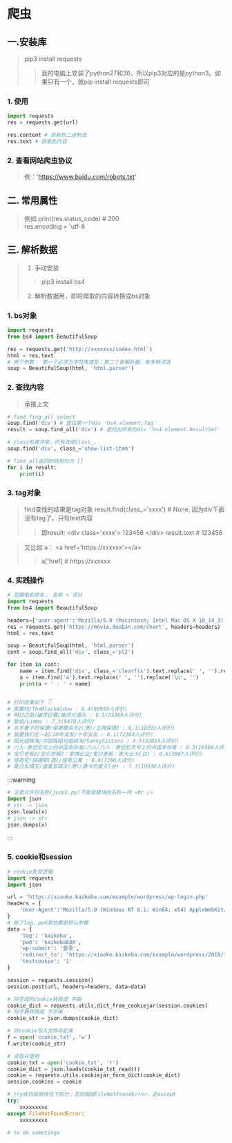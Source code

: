 # 爬虫

## 一.安装库
> pip3 install requests
>> 我的电脑上安装了python27和36，所以pip3对应的是python3。如果只有一个，就pip install requests即可
### 1. 使用
```python
import requests
res = requests.get(url)

res.content # 获取到二进制流
res.text # 获取到内容
```
### 2. 查看网站爬虫协议
> 例：'https://www.baidu.com/robots.txt'

## 二. 常用属性
> 例如 print(res.status_code) # 200 <br />
> res.encoding = 'utf-8
<image-preview imgUrl="python/requests1.png" width='200'></image-preview>

## 三. 解析数据
> 1. 手动安装
>> pip3 install bs4
> 2. 解析数据用，即将爬取的内容转换成bs对象
### 1. bs对象
```python
import requests
from bs4 import BeautifulSoup

res = requests.get('http://xxxxxxx/index.html')
html = res.text
# 两个参数： 第一个必须为字符串类型；第二个是解析器，有多种可选
soup = BeautifulSoup(html, 'html.parser')
```
### 2. 查找内容
> 承接上文
```py
# find fing_all select
soup.find('div') # 查找第一个div 'bs4.element.Tag'
result = soup.find_all('div') # 查找出所有的div 'bs4.element.ResultSet'

# class和类冲突，所有改成class_。
soup.find('div', class_='show-list-item')

# find_all返回的结构均为 []
for i in result:
    print(i)
```
<image-preview imgUrl="python/find.png" width='200'></image-preview>

### 3. tag对象
> find查找的结果是tag对象
> result.find(class_='xxxx') # None, 因为div下面没有tag了。只有text内容
>> 即result: \<div class='xxxx'> 123456 <\/div>
>> result.text # 123456 <br />

> 又比如 a： \<a href='https://xxxxxx'><\/a>
>> a['href] # https://xxxxxx

<image-preview imgUrl="python/tag.png" width='200'></image-preview>

### 4. 实践操作
```py
# 豆瓣电影排名： 名称 + 评分
import requests
from bs4 import BeautifulSoup

headers={'user-agent':'Mozilla/5.0 (Macintosh; Intel Mac OS X 10_14_3) AppleWebKit/537.36 (KHTML, like Gecko) Chrome/79.0.3945.79 Safari/537.36'}
res = requests.get('https://movie.douban.com/chart', headers=headers)
html = res.text

soup = BeautifulSoup(html, 'html.parser')
cont = soup.find_all('div', class_='pl2')

for item in cont:
    name = item.find('div', class_='clearfix').text.replace(' ', '').replace('\n', '')
    a = item.find('a').text.replace(' ', '').replace('\n', '')
    print(a + ' : ' + name)


# 打印效果如下 👇
# 黑寡妇/TheBlackWidow : 6.4(86959人评价)
# 明日之战/幽灵征募/幽灵分遣队 : 6.5(33369人评价)
# 智齿/Limbo : 7.3(9478人评价)
# 杀手妻子的保镖/保镳救杀手2(港)/王牌保镖2 : 6.3(10393人评价)
# 我要我们在一起/10年女友/十年女友 : 6.1(72364人评价)
# 阳光姐妹淘/中国版阳光姐妹淘/SunnySisters : 4.5(32014人评价)
# 六人-泰坦尼克上的中国幸存者/六人/六人：泰坦尼克号上的中国幸存者 : 8.3(16500人评价)
# 宝贝老板2/宝贝老板2：家族企业/宝贝老板：家大业大(台) : 6.6(3867人评价)
# 怪奇宅/採魂邨(港)/怪奇公寓 : 6.9(7206人评价)
# 夏日友晴天/盛夏友晴天(港)/路卡的夏天(台) : 7.3(19038人评价)

```


:::warning 
```py
# 注意文件的名称(json1.py)不能和模块的名称一样 <br />
import json
# str -> json
json.loads(x)
# json -> str
json.dumps(x)
```
:::


### 5. cookie和session
```py
# cookie免登逻辑
import requests
import json

url = 'https://xiaoke.kaikeba.com/example/wordpress/wp-login.php'
headers = {
    'User-Agent':'Mozilla/5.0 (Windows NT 6.1; Win64; x64) AppleWebKit/537.36 (KHTML, like Gecko) Chrome/77.0.3865.120 Safari/537.36'
}
# 除了log、pwd其他都是默认参数
data = {
    'log': 'kaikeba',
    'pwd': 'kaikeba888',
    'wp-submit': '登录',
    'redirect_to': 'https://xiaoke.kaikeba.com/example/wordpress/2019/10/17/%e5%bc%80%e8%af%be%e5%90%a7%e6%97%a0%e6%95%8c%e5%a5%bd%e5%90%83%e7%9a%84%e9%a3%9f%e5%a0%82%e4%b8%80%e5%91%a8%e8%8f%9c%e8%b0%b1/',
    'testcookie': '1'
}

session = requests.session()
session.post(url, headers=headers, data=data)

# 将生成的cookie转换成 字典
cookie_dict = requests.utils.dict_from_cookiejar(session.cookies)
# 将字典转换成 字符串
cookie_str = json.dumps(cookie_dict)

# 将cookie写入文件存起来
f = open('cookie.txt', 'w')
f.write(cookie_str)

```
```py
# 读取并使用
cookie_txt = open('cookie.txt', 'r')
cookie_dict = json.loads(cookie_txt_read())
cookie = requests.utils.cookiejar_form_dict(cookie_dict)
session.cookies = cookie
```

```py
# try成功就继续往下执行；否则报错FileNotFoundError，走except
try: 
    xxxxxxxxx
except FileNotFoundError: 
    xxxxxxxxx

# to do sometings
```